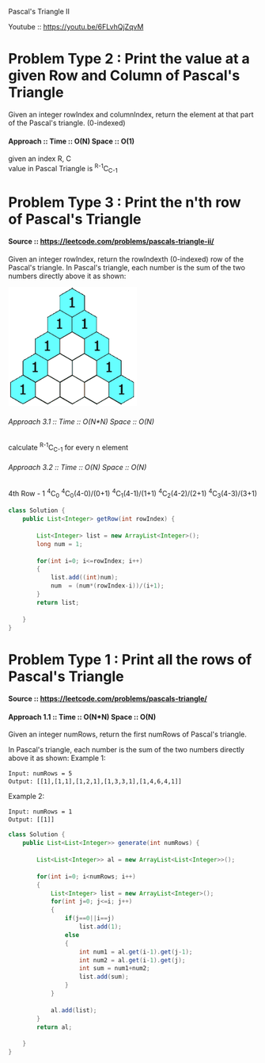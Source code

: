 Pascal's Triangle II

Youtube :: https://youtu.be/6FLvhQjZqvM

# Problem Type 2 : Print the value at a given Row and Column of Pascal's Triangle

Given an integer rowIndex and columnIndex, return the element at that part of the Pascal's triangle. (0-indexed)

#### Approach :: Time :: O(N) Space :: O(1)
given an index R, C  
value in Pascal Triangle is <sup>R-1</sup>C<sub>C-1</sub>


# Problem Type 3 : Print the n'th row of Pascal's Triangle
#### Source :: https://leetcode.com/problems/pascals-triangle-ii/

Given an integer rowIndex, return the rowIndexth (0-indexed) row of the Pascal's triangle.
In Pascal's triangle, each number is the sum of the two numbers directly above it as shown:

<img src="https://github.com/Akanksha-Singhal/ABC/blob/master/Uploads/PascalTriangleAnimated2.gif" width="260" height="240">

###### Approach 3.1 :: Time :: O(N*N) Space :: O(N)
calculate <sup>R-1</sup>C<sub>C-1</sub> for every n element 


###### Approach 3.2 :: Time :: O(N) Space :: O(N)

4th Row - 1   <sup>4</sup>C<sub>0</sub>   <sup>4</sup>C<sub>0</sub>(4-0)/(0+1)   <sup>4</sup>C<sub>1</sub>(4-1)/(1+1)    <sup>4</sup>C<sub>2</sub>(4-2)/(2+1)   <sup>4</sup>C<sub>3</sub>(4-3)/(3+1)  


```java
class Solution {
    public List<Integer> getRow(int rowIndex) {
        
        List<Integer> list = new ArrayList<Integer>();
        long num = 1;
        
        for(int i=0; i<=rowIndex; i++)
        {
            list.add((int)num);
            num  = (num*(rowIndex-i))/(i+1);
        }
        return list;
        
    }
}
```

# Problem Type 1 : Print all the rows of Pascal's Triangle
#### Source :: https://leetcode.com/problems/pascals-triangle/

#### Approach 1.1 :: Time :: O(N*N) Space :: O(N)

Given an integer numRows, return the first numRows of Pascal's triangle.

In Pascal's triangle, each number is the sum of the two numbers directly above it as shown:
Example 1:
```
Input: numRows = 5
Output: [[1],[1,1],[1,2,1],[1,3,3,1],[1,4,6,4,1]]
```
Example 2:
```
Input: numRows = 1
Output: [[1]]
```

```java
class Solution {
    public List<List<Integer>> generate(int numRows) {
        
        List<List<Integer>> al = new ArrayList<List<Integer>>();
        
        for(int i=0; i<numRows; i++)
        {
            List<Integer> list = new ArrayList<Integer>();
            for(int j=0; j<=i; j++)
            {
                if(j==0||i==j)
                    list.add(1);
                else
                {
                    int num1 = al.get(i-1).get(j-1);
                    int num2 = al.get(i-1).get(j);
                    int sum = num1+num2;
                    list.add(sum);
                }
            }
            
            al.add(list);
        }
        return al;
        
    }
}
```






